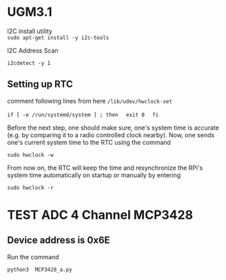 # UGM3.1
I2C
 install utility  
  `sudo apt-get install -y i2c-tools`
 
 I2C Address Scan
 
  `i2cdetect -y 1`

## Setting up RTC

 comment following lines from here   `/lib/udev/hwclock-set`
 
 ` if [ -e /run/systemd/system ] ; then   `
    `exit 0`
  `  fi`
  
  Before the next step, one should make sure, one's system time is accurate (e.g. by comparing it to a radio controlled clock nearby).
  Now, one sends one's current system time to the RTC using the command

  `sudo hwclock -w`
  
  From now on, the RTC will keep the time and resynchronize the RPi's system time automatically on startup or manually by entering

  `sudo hwclock -r` 
  
  
 # TEST ADC 4 Channel MCP3428

## Device address is 0x6E

Run the  command 

`python3  MCP3428_a.py`

